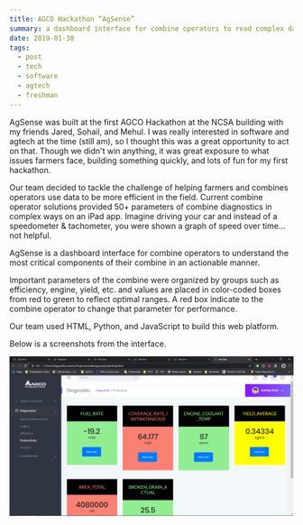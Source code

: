 ```yaml
---
title: AGCO Hackathon “AgSense”
summary: a dashboard interface for combine operators to read complex data in an actionable manner. 
date: 2019-01-30
tags:
  - post
  - tech
  - software
  - agtech
  - freshman
---
```


AgSense was built at the first AGCO Hackathon at the NCSA building with my friends Jared, Sohail, and Mehul. I was really interested in software and agtech at the time (still am), so I thought this was a great opportunity to act on that. Though we didn't win anything, it was great exposure to what issues farmers face, building something quickly, and lots of fun for my first hackathon. 

Our team decided to tackle the challenge of helping farmers and combines operators use data to be more efficient in the field. Current combine operator solutions provided 50+ parameters of combine diagnostics in complex ways on an iPad app. Imagine driving your car and instead of a speedometer & tachometer, you were shown a graph of speed over time... not helpful.

AgSense is a dashboard interface for combine operators to understand the most critical components of their combine in an actionable manner.

Important parameters of the combine were organized by groups such as efficiency, engine, yield, etc. and values are placed in color-coded boxes 
from red to green to reflect optimal ranges. A red box indicate to the combine operator to change that parameter for performance. 

Our team used HTML, Python, and JavaScript to build this web platform. 


Below is a screenshots from the interface. 

![AgSense](agsense.png)